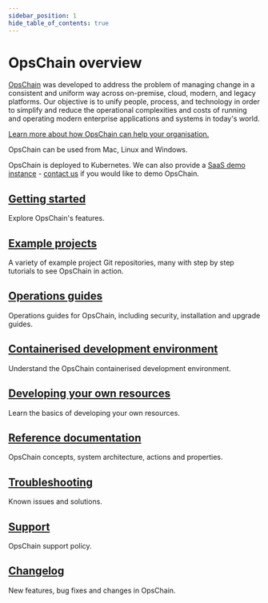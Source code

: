 ```yaml
---
sidebar_position: 1
hide_table_of_contents: true
---
```


# OpsChain overview

[OpsChain](https://opschain.io) was developed to address the problem of managing change in a consistent and uniform way across on-premise, cloud, modern, and legacy platforms. Our objective is to unify people, process, and technology in order to simplify and reduce the operational complexities and costs of running and operating modern enterprise applications and systems in today's world.

[Learn more about how OpsChain can help your organisation.](https://opschain.io/why)

OpsChain can be used from Mac, Linux and Windows.

OpsChain is deployed to Kubernetes. We can also provide a [SaaS demo instance](demo.md) - [contact us](https://opschain.io/) if you would like to demo OpsChain.

## [Getting started](getting-started/README.md)

Explore OpsChain's features.

## [Example projects](category/examples)

A variety of example project Git repositories, many with step by step tutorials to see OpsChain in action.

## [Operations guides](category/operations)

Operations guides for OpsChain, including security, installation and upgrade guides.

## [Containerised development environment](development-environment.md)

Understand the OpsChain containerised development environment.

## [Developing your own resources](getting-started/developer.md#developing-resources)

Learn the basics of developing your own resources.

## [Reference documentation](category/reference)

OpsChain concepts, system architecture, actions and properties.

## [Troubleshooting](troubleshooting.md)

Known issues and solutions.

## [Support](support.md)

OpsChain support policy.

## [Changelog](changelog.md)

New features, bug fixes and changes in OpsChain.
